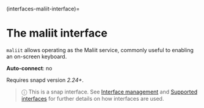 (interfaces-maliit-interface)=
# The maliit interface

`maliit` allows operating as the Maliit service, commonly useful to enabling an on-screen keyboard.

**Auto-connect**: no

Requires snapd version _2.24+_.

> ⓘ  This is a snap interface. See [Interface management](/) and [Supported interfaces](/interfaces/index) for further details on how interfaces are used.

